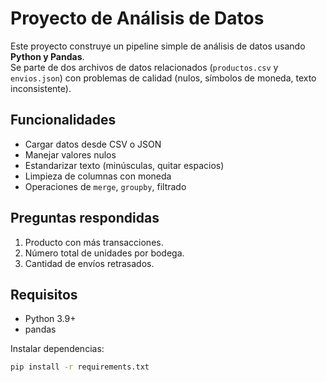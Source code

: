 # Proyecto de Análisis de Datos

Este proyecto construye un pipeline simple de análisis de datos usando **Python y Pandas**.  
Se parte de dos archivos de datos relacionados (`productos.csv` y `envios.json`) con problemas de calidad (nulos, símbolos de moneda, texto inconsistente).

## Funcionalidades

- Cargar datos desde CSV o JSON
- Manejar valores nulos
- Estandarizar texto (minúsculas, quitar espacios)
- Limpieza de columnas con moneda
- Operaciones de `merge`, `groupby`, filtrado

## Preguntas respondidas

1. Producto con más transacciones.
2. Número total de unidades por bodega.
3. Cantidad de envíos retrasados.

## Requisitos

- Python 3.9+
- pandas

Instalar dependencias:
```bash
pip install -r requirements.txt
